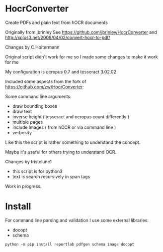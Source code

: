 HocrConverter
=============

Create PDFs and plain text from hOCR documents

Originally from jbrinley
See https://github.com/jbrinley/HocrConverter
and http://xplus3.net/2009/04/02/convert-hocr-to-pdf/

Changes by C.Holtermann

Original script didn't work for me so I made some changes to make it work for me

My configuration is ocropus 0.7 and tesseract 3.02.02

Included some aspects from the fork of https://github.com/zw/HocrConverter:

Some command line arguments:
 - draw bounding boxes
 - draw text
 - inverse height ( tesseract and ocropus count differently )
 - multiple pages
 - include Images ( from hOCR or via command line )
 - verbosity

Like this the script is rather something to understand the concept.

Maybe it's useful for others trying to understand OCR.

Changes by tristelune1

- this script is for python3
- text is search recursively in span tags 

Work in progress.

# Install
For command line parsing and validation I use some external libraries:
- docopt
- schema

```
python -m pip install reportlab pdfgen schema image docopt
```
